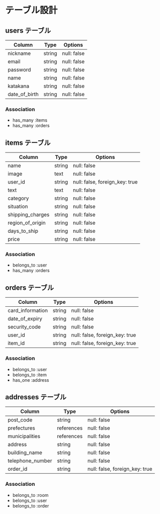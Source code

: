 # テーブル設計

## users テーブル

| Column             | Type   | Options     |
| ------------------ | ------ | ----------- |
| nickname           | string | null: false |
| email              | string | null: false |
| password           | string | null: false |
| name               | string | null: false |
| katakana           | string | null: false |
| date_of_birth      | string | null: false |

### Association

- has_many :items
- has_many :orders


## items テーブル

| Column            | Type   | Options                        |
| ----------------- | ------ | ------------------------------ |
| name              | string | null: false                    |
| image             | text   | null: false                    |
| user_id           | string | null: false, foreign_key: true |
| text              | text   | null: false                    |
| category          | string | null: false                    |
| situation         | string | null: false                    |
| shipping_charges  | string | null: false                    |
| region_of_origin  | string | null: false                    |
| days_to_ship      | string | null: false                    |
| price             | string | null: false                    |

### Association

- belongs_to :user
- has_many :orders

## orders テーブル

| Column           | Type   | Options                        |
| ---------------- | ------ | ------------------------------ |
| card_information | string | null: false                    |
| date_of_expiry   | string | null: false                    |
| security_code    | string | null: false                    |
| user_id          | string | null: false, foreign_key: true |
| item_id          | string | null: false, foreign_key: true |

### Association

- belongs_to :user
- belongs_to :item
- has_one :address
## addresses テーブル

| Column           | Type       | Options                        |
| ---------------- | ---------- | ------------------------------ |
| post_code        | string     | null: false                    |
| prefectures      | references | null: false                    |
| municipalities   | references | null: false                    |
| address          | string     | null: false                    |
| building_name    | string     | null: false                    |
| telephone_number | string     | null: false                    |
| order_id         | string     | null: false, foreign_key: true |

### Association

- belongs_to :room
- belongs_to :user
- belongs_to :order